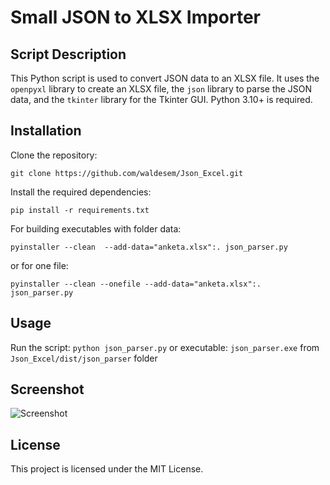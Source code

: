 # Small JSON to XLSX Importer

## Script Description
This Python script is used to convert JSON data to an XLSX file.
It uses the `openpyxl` library to create an XLSX file, the `json` library to parse the JSON data, and the `tkinter` library for the Tkinter GUI.
Python 3.10+ is required.

## Installation
Clone the repository: 
```
git clone https://github.com/waldesem/Json_Excel.git
````
Install the required dependencies: 
```
pip install -r requirements.txt
````
For building executables with folder data: 
```
pyinstaller --clean  --add-data="anketa.xlsx":. json_parser.py
```
or for one file:
```
pyinstaller --clean --onefile --add-data="anketa.xlsx":. json_parser.py
```

## Usage
Run the script: `python json_parser.py` or executable: `json_parser.exe` from `Json_Excel/dist/json_parser` folder

## Screenshot
![Screenshot](screenshot.png)

## License
This project is licensed under the MIT License.